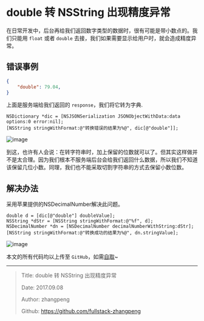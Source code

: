 # double 转 NSString 出现精度异常

在日常开发中，后台再给我们返回数字类型的数据时，很有可能是带小数点的。我们只能用 `float` 或者 `double` 去接，我们如果需要显示给用户时，就会造成精度异常。

## 错误事例

```json
{
    "double": 79.04,
}
```

上面是服务端给我们返回的 `response`，我们将它转为字典.

```objc
NSDictionary *dic = [NSJSONSerialization JSONObjectWithData:data options:0 error:nil];
[NSString stringWithFormat:@"转换错误的结果为%@", dic[@"double"]];
```

![image](http://img.zhangpeng.site/20200313/1.jpeg)

到这，也许有人会说：在转字符串时，加上保留的位数就可以了。但其实这样做并不是太合理。因为我们根本不服务端后台会给我们返回什么数据，所以我们不知道该保留几位小数。同理，我们也不能采取切割字符串的方式去保留小数位数。

## 解决办法

采用苹果提供的NSDecimalNumber解决此问题。

```objc
double d = [dic[@"double"] doubleValue];
NSString *dStr = [NSString stringWithFormat:@"%f", d];
NSDecimalNumber *dn = [NSDecimalNumber decimalNumberWithString:dStr];
[NSString stringWithFormat:@"转换成功的结果为%@", dn.stringValue];
```

![image](http://img.zhangpeng.site/20200313/1.jpeg)

本文的所有代码均以上传至 `GitHub`，如需[自取](https://github.com/fullstack-zhangpeng/P_App_OC.git)~

---

> Title: double 转 NSString 出现精度异常
>
> Date: 2017.09.08
>
> Author: zhangpeng
>
> Github: <https://github.com/fullstack-zhangpeng>

